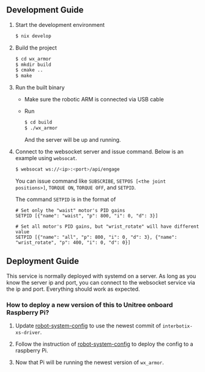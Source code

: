 ## Development Guide

1. Start the development environment

   ```bash
   $ nix develop
   ```
   
2. Build the project

   ```bash
   $ cd wx_armor
   $ mkdir build
   $ cmake ..
   $ make
   ```
   
3. Run the built binary

   - Make sure the robotic ARM is connected via USB cable
   - Run
     
     ```bash
     $ cd build
     $ ./wx_armor
     ```
     
     And the server will be up and running.
     
4. Connect to the websocket server and issue command. Below is an example using `websocat`.

   ```bash
   $ websocat ws://<ip>:<port>/api/engage
   ```
   
   You can issue command like `SUBSCRIBE`, `SETPOS [<the joint positions>]`, `TORQUE ON`, `TORQUE OFF`, and `SETPID`.
   
   The command `SETPID` is in the format of 
   
   ```console
   # Set only the "waist" motor's PID gains
   SETPID [{"name": "waist", "p": 800, "i": 0, "d": 3}]
   
   # Set all motor's PID gains, but "wrist_rotate" will have different value
   SETPID [{"name": "all", "p": 800, "i": 0, "d": 3}, {"name": "wrist_rotate", "p": 400, "i": 0, "d": 0}]
   ```
     
## Deployment Guide

This service is normally deployed with systemd on a server. As long as you know the server ip and port, you can connect to the websocket service via the ip and port. Everything should work as expected.

### How to deploy a new version of this to Unitree onboard Raspberry Pi?

1. Update [robot-system-config](https://github.com/HorizonRoboticsInternal/robot-system-config/blob/main/flake.nix) to use the newest commit of `interbotix-xs-driver`.

2. Follow the instruction of [robot-system-config](https://github.com/HorizonRoboticsInternal/robot-system-config) to deploy the config to a raspberry Pi.

3. Now that Pi will be running the newest version of `wx_armor`.
